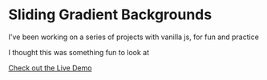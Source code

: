 # Sliding Gradient Backgrounds

I've been working on a series of projects with vanilla js, for fun and practice

I thought this was something fun to look at

[Check out the Live Demo](https://jdhofmann.github.io/sliding-gradient-backgrounds/)
